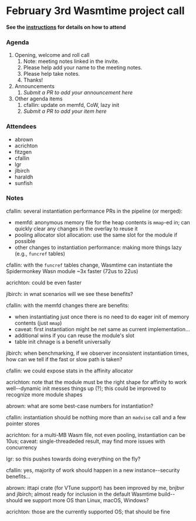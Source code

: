 # February 3rd Wasmtime project call

**See the [instructions](../README.md) for details on how to attend**

### Agenda
1. Opening, welcome and roll call
    1. Note: meeting notes linked in the invite.
    1. Please help add your name to the meeting notes.
    1. Please help take notes.
    1. Thanks!
1. Announcements
    1. _Submit a PR to add your announcement here_
1. Other agenda items
    1. cfallin: update on memfd, CoW, lazy init
    1. _Submit a PR to add your item here_

### Attendees
- abrown
- acrichton
- fitzgen
- cfallin
- lgr
- jlbirch
- haraldh
- sunfish

### Notes

cfallin: several instantiation performance PRs in the pipeline (or merged):
 - memfd: anonymous memory file for the heap contents is `mmap`-ed in; can quickly clear any changes in the overlay to reuse it
 - pooling allocator slot allocation: use the same slot for the module if possible
 - other changes to instantiation performance: making more things lazy (e.g., `funcref` tables)

cfallin: with the `funcref` tables change, Wasmtime can instantiate the Spidermonkey Wasn module ~3x faster (72us to 22us)

acrichton: could be even faster

jlbirch: in wnat scenarios will we see these benefits?

cfallin: with the memfd changes there are benefits:
 - when instantiating just once there is no need to do eager init of memory contents (just `mmap`)
 - caveat: first instantiation might be net same as current implementation...
 - additional wins if you can reuse the module's slot
 - table init chnage is a benefit universally

jlbirch: when benchmarking, if we observer inconsistent instantiation times, how can we tell if the fast or slow path is taken?

cfallin: we could expose stats in the affinity allocator

acrichton: note that the module must be the right shape for affinity to work well--dynamic init messes things up (?); this could be improved to recognize more module shapes

abrown: what are some best-case numbers for instantiation?

cfallin: instantiation should be nothing more than an `madvise` call and a few pointer stores

acrichton: for a multi-MB Wasm file, not even pooling, instantiation can be 10us; caveat: single-threadeded result, may find more issues with concurrency

lgr: so this pushes towards doing everything on the fly?

cfallin: yes, majority of work should happen in a new instance--security benefits...

abrown: ittapi crate (for VTune support) has been improved by me, bnjbvr and jlbirch; almost ready for inclusion in the default Wasmtime build--should we support more OS than Linux, macOS, Windows?

acrichton: those are the currently supported OS; that should be fine
